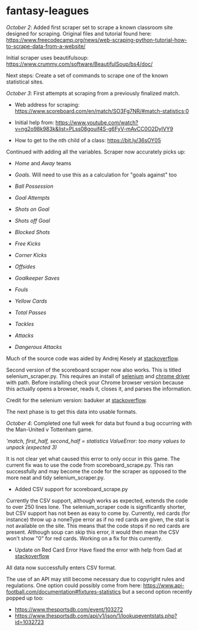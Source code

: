 # fantasy-leagues

*October 2*: Added first scraper set to scrape a known classroom site designed for scraping. Original files and tutorial
found here: <https://www.freecodecamp.org/news/web-scraping-python-tutorial-how-to-scrape-data-from-a-website/>

Initial scraper uses beautifulsoup: <https://www.crummy.com/software/BeautifulSoup/bs4/doc/>

Next steps: Create a set of commands to scrape one of the known statistical sites.

*October 3*: First attempts at scraping from a previously finalized match.

- Web address for scraping: <https://www.scoreboard.com/en/match/SO3Fg7NR/#match-statistics;0>

- Initial help from: <https://www.youtube.com/watch?v=ng2o98k983k&list=PLss08gouif4S-g6FyV-mAvCC0O2DyIVY9>

- How to get to the nth child of a class: <https://bit.ly/36sOY05>

Continued with adding all the variables. Scraper now accurately picks up:

- *Home* and *Away* teams

- *Goals*. Will need to use this as a calculation for "goals against" too

- *Ball Possession*

- *Goal Attempts*

- *Shots on Goal*

- *Shots off Goal*

- *Blocked Shots*

- *Free Kicks*

- *Corner Kicks*

- *Offsides*

- *Goalkeeper Saves*

- *Fouls*

- *Yellow Cards*

- *Total Passes*

- *Tackles*

- *Attacks*

- *Dangerous Attacks*

Much of the source code was aided by Andrej Kesely at [stackoverflow](https://bit.ly/3lgGmhr).

Second version of the scoreboard scraper now also works. This is titled selenium_scraper.py. This requires an install of [selenium](https://pypi.org/project/selenium/) and [chrome driver](https://chromedriver.chromium.org/downloads) with path. Before installing check your Chrome browser version because this actually opens a browser, reads it, closes it, and parses the information.

Credit for the selenium version: baduker at [stackoverflow](https://bit.ly/3lgGmhr).

The next phase is to get this data into usable formats.

*October 4*: Completed one full week for data but found a bug occurring with the Man-United v Tottenham game.

*'match, first_half, second_half = statistics*
*ValueError: too many values to unpack (expected 3)*

It is not clear yet what caused this error to only occur in this game. The current fix was to use the code from scoreboard_scrape.py. This ran successfully and may become the code for the scraper as opposed to the more neat and tidy selenium_scraper.py.

- Added CSV support for scoreboard_scrape.py

Currently the CSV support, although works as expected, extends the code to over 250 lines lone. The selenium_scraper code is significantly shorter, but CSV support has not been as easy to come by. Currently, red cards (for instance) throw up a noneType error as if no red cards are given, the stat is not available on the site. This means that the code stops if no red cards are present. Although soup can skip this error, it would then mean the CSV won't show "0" for red cards. Working on a fix for this currently.

- Update on Red Card Error
Have fixed the error with help from Gad at [stackoverflow](https://bit.ly/33uiMaM)

All data now successfully enters CSV format.

The use of an API may still become necessary due to copyright rules and regulations. One option could possibly come from here: <https://www.api-football.com/documentation#fixtures-statistics> but a second option recently popped up too:

- <https://www.thesportsdb.com/event/103272>
- <https://www.thesportsdb.com/api/v1/json/1/lookupeventstats.php?id=1032723>
